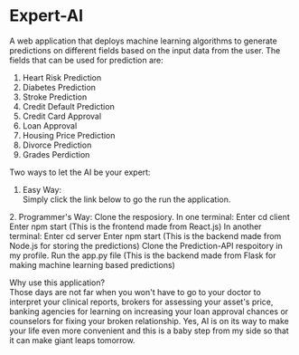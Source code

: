 # Expert-AI
A web application that deploys machine learning algorithms to generate predictions on different fields based on the input data from the user.
The fields that can be used for prediction are:
1. Heart Risk Prediction
2. Diabetes Prediction
3. Stroke Prediction
4. Credit Default Prediction
5. Credit Card Approval
6. Loan Approval
7. Housing Price Prediction
8. Divorce Prediction
9. Grades Perdiction

Two ways to let the AI be your expert:
1. Easy Way:      
  Simply click the link below to go the run the application.                
  <TBA>                                 
2. Programmer's Way:                      
  Clone the resposiory.                     
  In one terminal:                 
    Enter cd client             
    Enter npm start (This is the frontend made from React.js)           
  In another terminal:               
    Enter cd server                
    Enter npm start (This is the backend made from Node.js for storing the predictions)                
  Clone the Prediction-API respoitory in my profile.                     
    Run the app.py file (This is the backend made from Flask for making machine learning based predictions)               
                               
 Why use this application?                               
 Those days are not far when you won't have to go to your doctor to interpret your clinical reports, brokers for assessing your asset's price, banking agencies for learning on increasing your loan approval chances or counselors for fixing your broken relationship. Yes, AI is on its way to make your life even more convenient and this is a baby step from my side so that it can make giant leaps tomorrow.  
